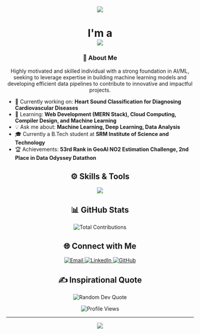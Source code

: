 <!-- Header -->
<h1 align="center">
    <img src="https://readme-typing-svg.herokuapp.com?font=Raleway&weight=700&size=42&duration=3000&color=F39C12,ECF0F1,3498DB&center=true&vCenter=true&width=900&height=80&lines=🚀+Welcome+to+My+World+!;Hey,+I'm+Mehul+Mridul+👋;Building+Cool+Tech+Everyday!+🔥">
</h1>



<h1 align="center">
    I'm a <br/>
    <img src="https://readme-typing-svg.herokuapp.com/?font=Righteous&size=35&center=true&vCenter=true&width=600&height=70&duration=4000&lines=Machine+Learning+Intern;Aspiring+AI+Specialist;Data+Analyst;Tech+Enthusiast;Always+Learning!" />
</h1>

<!-- About Me -->
<h3 align="center">🚀 About Me</h3>
<p align="center">
  Highly motivated and skilled individual with a strong foundation in AI/ML, seeking to leverage expertise in building machine learning models and developing efficient data pipelines to contribute to innovative and impactful projects.
</p>

<ul>
  <li>🔭 Currently working on: <strong>Heart Sound Classification for Diagnosing Cardiovascular Diseases</strong></li>
  <li>🌱 Learning: <strong>Web Development (MERN Stack), Cloud Computing, Compiler Design, and Machine Learning</strong></li>
  <li>💡 Ask me about: <strong>Machine Learning, Deep Learning, Data Analysis</strong></li>
  <li>🎓 Currently a B.Tech student at <strong>SRM Institute of Science and Technology</strong></li>
  <li>🏆 Achievements: <strong>53rd Rank in GeoAI NO2 Estimation Challenge, 2nd Place in Data Odyssey Datathon</strong></li>
</ul>

<!-- Skills -->
<h2 align="center">⚙️ Skills & Tools</h2>
<p align="center">
  <img src="https://skillicons.dev/icons?i=python,java,c,cpp,matlab,kaggle,html,css,javascript,react,mongodb,nodejs" />
</p>


<!-- GitHub Stats -->
<h2 align="center">📊 GitHub Stats</h2>
<p align="center">
 
<p align="center">
  <img src="https://github-contribution-stats.vercel.app/api?username=Mehul-Mridul" alt="Total Contributions" />
</p>

<!-- Connect with Me -->
<h2 align="center">🌐 Connect with Me</h2>
<p align="center">
  <a href="mailto:mehul.mridul.iq@gmail.com">
    <img src="https://img.shields.io/badge/Gmail-D14836?style=for-the-badge&logo=gmail&logoColor=white" alt="Email">
  </a>
  <a href="https://www.linkedin.com/in/mehul-mridul">
    <img src="https://img.shields.io/badge/LinkedIn-0077B5?style=for-the-badge&logo=linkedin&logoColor=white" alt="LinkedIn">
  </a>
  <a href="https://github.com/Mehul-Mridul">
    <img src="https://img.shields.io/badge/GitHub-181717?style=for-the-badge&logo=github&logoColor=white" alt="GitHub">
  </a>
</p>

<!-- Random Dev Quote -->
<h2 align="center">✍️ Inspirational Quote</h2>
<p align="center">
  <img src="https://quotes-github-readme.vercel.app/api?type=horizontal&theme=radical" alt="Random Dev Quote" />
</p>

<!-- Profile Views -->
<p align="center">
    <img src="https://komarev.com/ghpvc/?username=Mehul-Mridul&label=Profile+Views&color=brightgreen&style=for-the-badge" alt="Profile Views">
</p>

<!-- Footer -->
<hr/>
<p align="center">
  <img src="https://readme-typing-svg.herokuapp.com/?font=Righteous&size=25&center=true&vCenter=true&width=600&height=70&duration=4000&lines=Thanks+for+visiting!+✌️;Connect+with+me+on+LinkedIn!🤝;Happy+Coding!🚀">
</p>
